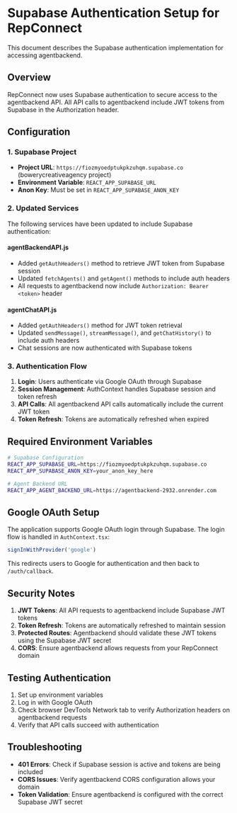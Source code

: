 # Supabase Authentication Setup for RepConnect

This document describes the Supabase authentication implementation for accessing agentbackend.

## Overview

RepConnect now uses Supabase authentication to secure access to the agentbackend API. All API calls to agentbackend include JWT tokens from Supabase in the Authorization header.

## Configuration

### 1. Supabase Project
- **Project URL**: `https://fiozmyoedptukpkzuhqm.supabase.co` (bowerycreativeagency project)
- **Environment Variable**: `REACT_APP_SUPABASE_URL`
- **Anon Key**: Must be set in `REACT_APP_SUPABASE_ANON_KEY`

### 2. Updated Services

The following services have been updated to include Supabase authentication:

#### agentBackendAPI.js
- Added `getAuthHeaders()` method to retrieve JWT token from Supabase session
- Updated `fetchAgents()` and `getAgent()` methods to include auth headers
- All requests to agentbackend now include `Authorization: Bearer <token>` header

#### agentChatAPI.js
- Added `getAuthHeaders()` method for JWT token retrieval
- Updated `sendMessage()`, `streamMessage()`, and `getChatHistory()` to include auth headers
- Chat sessions are now authenticated with Supabase tokens

### 3. Authentication Flow

1. **Login**: Users authenticate via Google OAuth through Supabase
2. **Session Management**: AuthContext handles Supabase session and token refresh
3. **API Calls**: All agentbackend API calls automatically include the current JWT token
4. **Token Refresh**: Tokens are automatically refreshed when expired

## Required Environment Variables

```bash
# Supabase Configuration
REACT_APP_SUPABASE_URL=https://fiozmyoedptukpkzuhqm.supabase.co
REACT_APP_SUPABASE_ANON_KEY=your_anon_key_here

# Agent Backend URL
REACT_APP_AGENT_BACKEND_URL=https://agentbackend-2932.onrender.com
```

## Google OAuth Setup

The application supports Google OAuth login through Supabase. The login flow is handled in `AuthContext.tsx`:

```javascript
signInWithProvider('google')
```

This redirects users to Google for authentication and then back to `/auth/callback`.

## Security Notes

1. **JWT Tokens**: All API requests to agentbackend include Supabase JWT tokens
2. **Token Refresh**: Tokens are automatically refreshed to maintain session
3. **Protected Routes**: Agentbackend should validate these JWT tokens using the Supabase JWT secret
4. **CORS**: Ensure agentbackend allows requests from your RepConnect domain

## Testing Authentication

1. Set up environment variables
2. Log in with Google OAuth
3. Check browser DevTools Network tab to verify Authorization headers on agentbackend requests
4. Verify that API calls succeed with authentication

## Troubleshooting

- **401 Errors**: Check if Supabase session is active and tokens are being included
- **CORS Issues**: Verify agentbackend CORS configuration allows your domain
- **Token Validation**: Ensure agentbackend is configured with the correct Supabase JWT secret